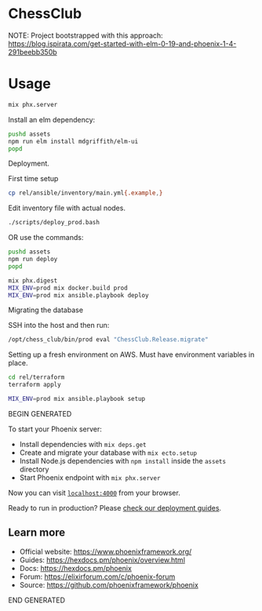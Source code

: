 # ChessClub

NOTE:
Project bootstrapped with this approach: https://blog.ispirata.com/get-started-with-elm-0-19-and-phoenix-1-4-291beebb350b

# Usage

```bash
mix phx.server
```

Install an elm dependency:

```bash
pushd assets
npm run elm install mdgriffith/elm-ui
popd
```

Deployment.

First time setup

```bash
cp rel/ansible/inventory/main.yml{.example,}
```
Edit inventory file with actual nodes.

```bash
./scripts/deploy_prod.bash
```

OR use the commands:

```bash
pushd assets
npm run deploy
popd

mix phx.digest
MIX_ENV=prod mix docker.build prod
MIX_ENV=prod mix ansible.playbook deploy
```

Migrating the database

SSH into the host and then run:

```bash
/opt/chess_club/bin/prod eval "ChessClub.Release.migrate"
```

Setting up a fresh environment on AWS. Must have environment variables in place.

```bash
cd rel/terraform
terraform apply

MIX_ENV=prod mix ansible.playbook setup
```

BEGIN GENERATED

To start your Phoenix server:

  * Install dependencies with `mix deps.get`
  * Create and migrate your database with `mix ecto.setup`
  * Install Node.js dependencies with `npm install` inside the `assets` directory
  * Start Phoenix endpoint with `mix phx.server`

Now you can visit [`localhost:4000`](http://localhost:4000) from your browser.

Ready to run in production? Please [check our deployment guides](https://hexdocs.pm/phoenix/deployment.html).

## Learn more

  * Official website: https://www.phoenixframework.org/
  * Guides: https://hexdocs.pm/phoenix/overview.html
  * Docs: https://hexdocs.pm/phoenix
  * Forum: https://elixirforum.com/c/phoenix-forum
  * Source: https://github.com/phoenixframework/phoenix

END GENERATED
